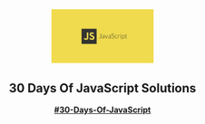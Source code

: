<div align="center">

  <img src="./image-1024x538.jpeg" alt="Javascript" width="180">

  <h2 align="center">30 Days Of JavaScript Solutions</h2>
  <p align="center">
    <a href="https://github.com/Asabeneh/30-Days-Of-JavaScript/" target="_blank"><strong>#30-Days-Of-JavaScript</strong></a>
    <br />
    
  </p>
  
</div>



              




